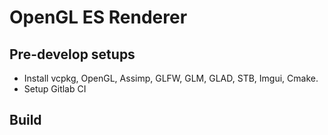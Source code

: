 # OpenGL ES Renderer

## Pre-develop setups

- Install vcpkg, OpenGL, Assimp, GLFW, GLM, GLAD, STB, Imgui, Cmake.
- Setup Gitlab CI

## Build
